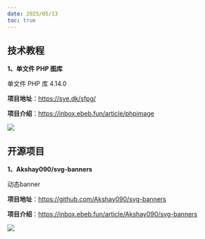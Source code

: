 ```yaml
---
date: 2025/05/13
toc: true
---
```


## 技术教程
**1、单文件 PHP 图库**

单文件 PHP 库 4.14.0

**项目地址**：https://sye.dk/sfpg/

**项目介绍**：https://inbox.ebeb.fun/article/phpimage

![](https://prod-files-secure.s3.us-west-2.amazonaws.com/39000ca1-a432-456d-af27-5f2a1daa3015/5905b815-a495-4218-9126-4600548f0322/stn-QQia63nRmcpOSs13au0tN4utwQa0a5gciKQAW91P.jpeg?X-Amz-Algorithm=AWS4-HMAC-SHA256&X-Amz-Content-Sha256=UNSIGNED-PAYLOAD&X-Amz-Credential=ASIAZI2LB466SWDFEE6A%2F20250513%2Fus-west-2%2Fs3%2Faws4_request&X-Amz-Date=20250513T030319Z&X-Amz-Expires=3600&X-Amz-Security-Token=IQoJb3JpZ2luX2VjEDsaCXVzLXdlc3QtMiJHMEUCIB8pEzfKkla%2FA5iRTmiBk1omgYkhJDI%2FxlWenqtVXenlAiEArrCn60spRYO8NCGkRDYdXlmOcM6XHBMPPdSYowhgQCYqiAQI5P%2F%2F%2F%2F%2F%2F%2F%2F%2F%2FARAAGgw2Mzc0MjMxODM4MDUiDPZYrWkmXMXkpYhoIyrcAwB6b%2BezZS6ctYiYJt9RvA4C0En38ubxOWxFLd7bAkexlIcu0FhoV7KUXj8vpQCiw5QOs%2FBJ%2B1aNfhRZQKy31mmElCx7LWrSbmOAeEO61IyLRDRRuYI5Zl5E431KFnD8Lfl1hgt2pZOjeWS2XEY9McCoRxIaE0ZXt6SfXoR7n4rrrVjbG2DjOt7bcqM8oAqihA367CYtMUkAS0ivWh%2FOgiGymt8UQ7AxinQkJaPtlCUQKjdFGyn%2BlRanUF0E111S5l91Y7TjwG5hIx4O4P%2FhvuGgnEhc4%2B2tQe66WtIdJoXiLGMb3gRTh3WQoKtdRVvdSgzfKu4qzFQc30RhfQDZy%2FDZwgiBsALm0LjIj8EPSOVYW4csq456pLlWnx7BWV8UEpp%2BbWRRMVoHLJRZR3ei0SNTv63Wpa93EzhL3TurkF7MocuKhvj0qT1xxYhtM%2F5VQFaG9PcqKblNOO62JoB%2F0rWfPdRqXEHPERuK7NGWbMQyHW9hdthclU0Yvj9b7zMCFFwH6TrdkNsHSzS0valAaPQWYW7USbCXTCkTuwsoEcF7jwyfjvP56FD4pTBHfmSrg3XZFSz5JnwGCwZjjj7ea1pz%2BIdj%2Bz4MxGJlcOuRWGoXky2zDKnyMoHj4j9LMOHdisEGOqUBMW5BMyYCwXVoCqCxAVathDQ57ZBdcg8rgAwcAosmcq0pzSL67MILCSlWaB0uGra7YUbjv16NIKXnDWsoZ%2BCCv1PmOj%2BP9ywpCE6Zi5jSl2feoNLedla%2BLsKzcs%2BCVU7w2JD9hgZtcc9LtaHeJe8PnpxNi4jZTcIr25MlLofoATajm5305Nm0j2zUf8ZveXOSM9IzHLityxICXneKP2VEEHhytXHw&X-Amz-Signature=908ffae08dfeb7663ba231025cb363f940018be60607eb46bbb7648d7b80ad77&X-Amz-SignedHeaders=host&x-id=GetObject)

## 开源项目
**1、Akshay090/svg-banners**

动态banner

**项目地址**：https://github.com/Akshay090/svg-banners

**项目介绍**：https://inbox.ebeb.fun/article/Akshay090/svg-banners

![](https://opengraph.githubassets.com/adca6bc6c0f68375929008b2d3a3785e1f06769b9a3c6f8521a24be9c699ddc6/Akshay090/svg-banners)

